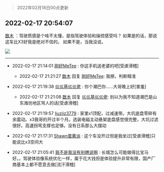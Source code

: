 > 2022年02月18日00点更新
<link rel="stylesheet" href="https://cdn.jsdelivr.net/gh/taotie6/sampleJSON@main/css/photo_show.css">
<meta name="referrer" content="no-referrer" />


 ## 2022-02-17 20:54:07 

 [㪚木](https://www.coolapk.com/feed/33628983?shareKey=YmQ2ZTRmODNiYzg2NjIwZTQ4M2Y~) ：驾驶质感是个啥不太懂，是指驾驶体验和操控感受吗？
如果是的话，那说这车比X3好我是绝对不信的。
如果不是，当我没说。 

<div class="album">
<img class="img-item" src="http://image.coolapk.com/feed/2018/1215/00/1081091_1544803990_3115@300x234.gif" />
</div>

 ------- 

- 2022-02-17 21:14:01 [刚好MeTee](uid=860189) : 你这手机送老婆的吧[受虐滑稽] 

    - 2022-02-17 21:21:27 [㪚木](uid=1081091) 回复 [刚好MeTee](uid=860189): 我擦，判断精准 

- 2022-02-17 21:19:38 [巛巛基巛巛佬](uid=1483975) : 你个潮巴你……大哥晚上好[害羞] 

    - 2022-02-17 21:21:08 [㪚木](uid=1081091) 回复 [巛巛基巛巛佬](uid=1483975): 别以为我不知道潮巴是山东潍坊地区骂人的话[受虐滑稽] 

- 2022-02-17 21:19:57 [liuziiz3779](uid=1672705) : 家里x1顶配，过减速带。大坑底盘零碎有余震动。x3我哥的开过半个月。选装电磁主动悬架底盘感觉很完整，大坑过滤很好。高速拐弯支撑也足够。没有日系那么大摆动 

- 2022-02-17 21:17:31 [Shawn蛋黄派](uid=2642278) : 这个车没开过但是我坐过[受虐滑稽]只能说比x3空间大 

- 2022-02-17 21:05:41 [我不是我没有别瞎说啊](uid=2231912) : 长城怎么可能做得比宝马好。。驾驶体验像系统优化一样，属于花大钱但是体验提升非常有限，国产厂商基本上都不愿意去做[流汗滑稽] 


